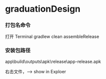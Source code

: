 # graduationDesign


### 打包名命令
打开 Terminal
gradlew clean assembleRelease

### 安装包路径

app\build\outputs\apk\release\app-release.apk

右击文件，--> show in Exploer


